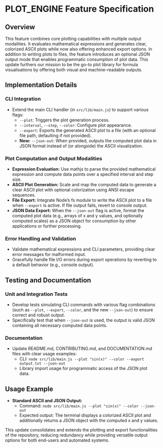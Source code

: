 # PLOT_ENGINE Feature Specification

## Overview
This feature combines core plotting capabilities with multiple output modalities. It evaluates mathematical expressions and generates clear, colorized ASCII plots while now also offering enhanced export options. In addition to writing plots to files, the feature introduces an optional JSON output mode that enables programmatic consumption of plot data. This update furthers our mission to be the go-to plot library for formula visualisations by offering both visual and machine-readable outputs.

## Implementation Details
### CLI Integration
- Extend the main CLI handler (in `src/lib/main.js`) to support various flags:
  - `--plot`: Triggers the plot generation process.
  - `--interval`, `--step`, `--color`: Configure plot appearance.
  - `--export`: Exports the generated ASCII plot to a file (with an optional file path, defaulting if not provided).
  - **New:** `--json-out`: When provided, outputs the computed plot data in JSON format instead of (or alongside) the ASCII visualization.

### Plot Computation and Output Modalities
- **Expression Evaluation:** Use mathjs to parse the provided mathematical expression and compute data points over a specified interval and step size.
- **ASCII Plot Generation:** Scale and map the computed data to generate a clear ASCII plot with optional colorization using ANSI escape sequences.
- **File Export:** Integrate Node’s fs module to write the ASCII plot to a file when `--export` is active. If file output fails, revert to console output.
- **JSON Data Export:** When the `--json-out` flag is active, format the computed plot data (e.g., arrays of x and y values, and optionally computed scales) as a JSON object for consumption by other applications or further processing.

### Error Handling and Validation
- Validate mathematical expressions and CLI parameters, providing clear error messages for malformed input.
- Gracefully handle file I/O errors during export operations by reverting to a default behavior (e.g., console output).

## Testing and Documentation
### Unit and Integration Tests
- Develop tests simulating CLI commands with various flag combinations (such as `--plot`, `--export`, `--color`, and the new `--json-out`) to ensure correct and robust output.
- Specifically test that when `--json-out` is used, the output is valid JSON containing all necessary computed data points.

### Documentation
- Update README.md, CONTRIBUTING.md, and DOCUMENTATION.md files with clear usage examples:
  - CLI: `node src/lib/main.js --plot "sin(x)" --color --export output.txt --json-out`
  - Library import usage for programmatic access of the JSON plot data.

## Usage Example
- **Standard ASCII and JSON Output:**
  - Command: `node src/lib/main.js --plot "sin(x)" --color --json-out`
  - Expected output: The terminal displays a colorized ASCII plot and additionally returns a JSON object with the computed x and y values.

This update consolidates and extends the plotting and export functionalities of the repository, reducing redundancy while providing versatile output options for both end-users and automated systems.